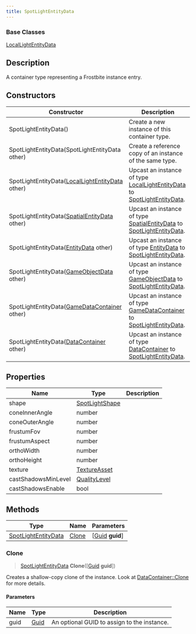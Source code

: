 ```yaml
---
title: SpotLightEntityData
---
```

### Base Classes

[LocalLightEntityData](LocalLightEntityData)

## Description

A container type representing a Frostbite instance entry.

## Constructors

| Constructor                                                                    | Description                                                                                                                   |
| ------------------------------------------------------------------------------ | ----------------------------------------------------------------------------------------------------------------------------- |
| SpotLightEntityData()                                                          | Create a new instance of this container type.                                                                                 |
| SpotLightEntityData(SpotLightEntityData other)                                 | Create a reference copy of an instance of the same type.                                                                      |
| SpotLightEntityData([LocalLightEntityData](LocalLightEntityData) other)        | Upcast an instance of type [LocalLightEntityData](LocalLightEntityData) to [SpotLightEntityData](SpotLightEntityData).        |
| SpotLightEntityData([SpatialEntityData](SpatialEntityData) other)              | Upcast an instance of type [SpatialEntityData](SpatialEntityData) to [SpotLightEntityData](SpotLightEntityData).              |
| SpotLightEntityData([EntityData](EntityData) other)                            | Upcast an instance of type [EntityData](EntityData) to [SpotLightEntityData](SpotLightEntityData).                            |
| SpotLightEntityData([GameObjectData](GameObjectData) other)                    | Upcast an instance of type [GameObjectData](GameObjectData) to [SpotLightEntityData](SpotLightEntityData).                    |
| SpotLightEntityData([GameDataContainer](GameDataContainer) other)              | Upcast an instance of type [GameDataContainer](GameDataContainer) to [SpotLightEntityData](SpotLightEntityData).              |
| SpotLightEntityData([DataContainer](/vext/ref/shared/class/datacontainer) other) | Upcast an instance of type [DataContainer](/vext/ref/shared/class/datacontainer) to [SpotLightEntityData](SpotLightEntityData). |

## Properties

| Name                | Type                             | Description |
| ------------------- | -------------------------------- | ----------- |
| shape               | [SpotLightShape](SpotLightShape) |             |
| coneInnerAngle      | number                           |             |
| coneOuterAngle      | number                           |             |
| frustumFov          | number                           |             |
| frustumAspect       | number                           |             |
| orthoWidth          | number                           |             |
| orthoHeight         | number                           |             |
| texture             | [TextureAsset](TextureAsset)     |             |
| castShadowsMinLevel | [QualityLevel](QualityLevel)     |             |
| castShadowsEnable   | bool                             |             |

## Methods

| Type                                       | Name            | Parameters                                     |
| ------------------------------------------ | --------------- | ---------------------------------------------- |
| [SpotLightEntityData](SpotLightEntityData) | [Clone](#clone) | \[[Guid](/vext/ref/shared/class/guid) **guid**\] |

### Clone

> [SpotLightEntityData](SpotLightEntityData) **Clone**(\[[Guid](/vext/ref/shared/class/guid) **guid**\])

Creates a shallow-copy clone of the instance. Look at [DataContainer::Clone](/vext/ref/shared/class/datacontainer#clone) for more details.

#### Parameters

| Name | Type         | Description                                 |
| ---- | ------------ | ------------------------------------------- |
| guid | [Guid](Guid) | An optional GUID to assign to the instance. |
